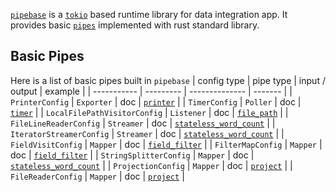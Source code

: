 [`pipebase`] is a [`tokio`] based runtime library for data integration app. It provides basic [`pipes`] implemented with rust standard library.

## Basic Pipes
Here is a list of basic pipes built in `pipebase`
| config type | pipe type | input / output | example |
| ----------- | --------- | -------------- | ------- |
| `PrinterConfig` | `Exporter` | doc | [`printer`] |
| `TimerConfig` | `Poller` | doc | [`timer`] |
| `LocalFilePathVisitorConfig` | `Listener` | doc | [`file_path`] |
| `FileLineReaderConfig` | `Streamer` | doc | [`stateless_word_count`] |
| `IteratorStreamerConfig` | `Streamer` | doc | [`stateless_word_count`] |
| `FieldVisitConfig` | `Mapper` | doc | [`field_filter`] |
| `FilterMapConfig` | `Mapper` | doc | [`field_filter`] |
| `StringSplitterConfig` | `Mapper` | doc | [`stateless_word_count`] |
| `ProjectionConfig` | `Mapper` | doc | [`project`] |
| `FileReaderConfig` | `Mapper` | doc | [`project`] |

[`pipebase`]: https://github.com/pipebase/pipebase/tree/main/pipebase
[`tokio`]: https://github.com/tokio-rs/tokio
[`pipes`]: https://github.com/pipebase/pipebase/tree/main/pipegen#pipes
[`pipe type`]: https://github.com/pipebase/pipebase/tree/main/pipegen#pipe-type
[`printer`]: https://github.com/pipebase/pipebase/tree/main/examples/printer
[`timer`]: https://github.com/pipebase/pipebase/tree/main/examples/timer
[`field_filter`]: https://github.com/pipebase/pipebase/tree/main/examples/field_filter
[`file_path`]: https://github.com/pipebase/pipebase/tree/main/examples/file_path
[`stateless_word_count`]: https://github.com/pipebase/pipebase/tree/main/examples/stateless_word_count
[`project`]: https://github.com/pipebase/pipebase/tree/main/examples/project